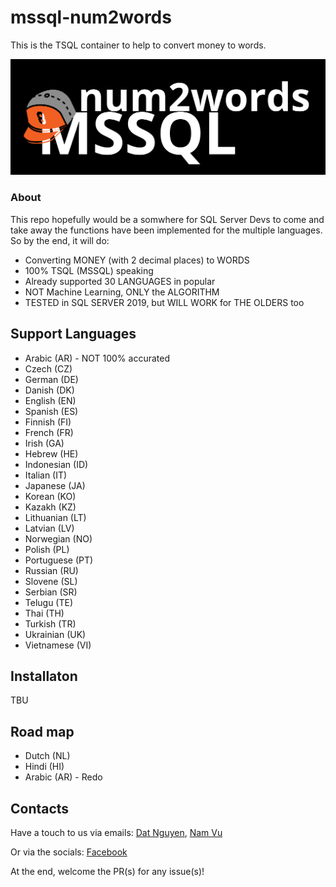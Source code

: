 # mssql-num2words
This is the TSQL container to help to convert money to words.

![Alt text](icon.png?raw=true "mssql-num2words icon")

### About
This repo hopefully would be a somwhere for SQL Server Devs to come and take away the functions have been implemented for the multiple languages.
So by the end, it will do:
* Converting MONEY (with 2 decimal places) to WORDS
* 100% TSQL (MSSQL) speaking
* Already supported 30 LANGUAGES in popular
* NOT Machine Learning, ONLY the ALGORITHM
* TESTED in SQL SERVER 2019, but WILL WORK for THE OLDERS too

## Support Languages
* Arabic (AR) - NOT 100% accurated
* Czech (CZ)
* German (DE)
* Danish (DK)
* English (EN)
* Spanish (ES)
* Finnish (FI)
* French (FR)
* Irish (GA)
* Hebrew (HE)
* Indonesian (ID)
* Italian (IT)
* Japanese (JA)
* Korean (KO)
* Kazakh (KZ)
* Lithuanian (LT)
* Latvian (LV)
* Norwegian (NO)
* Polish (PL)
* Portuguese (PT)
* Russian (RU)
* Slovene (SL)
* Serbian (SR)
* Telugu (TE)
* Thai (TH)
* Turkish (TR)
* Ukrainian (UK)
* Vietnamese (VI)


## Installaton
TBU


## Road map
* Dutch (NL)
* Hindi (HI)
* Arabic (AR) - Redo


## Contacts
Have a touch to us via emails: [Dat Nguyen](mailto:datnguyen.it09@gmail.com),  [Nam Vu](mailto:yvisvu@gmail.com)

Or via the socials: [Facebook](https://www.facebook.com/mssqlnum2words)

At the end, welcome the PR(s) for any issue(s)!